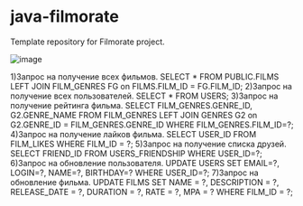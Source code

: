 # java-filmorate
Template repository for Filmorate project.

![image](https://user-images.githubusercontent.com/106442300/202135940-c9d26659-1ef3-453a-bf43-d3ac77d5959d.png)

1)Запрос на получение всех фильмов. SELECT * FROM PUBLIC.FILMS LEFT JOIN FILM_GENRES FG on FILMS.FILM_ID = FG.FILM_ID;
2)Запрос на получение всех пользователей. SELECT * FROM USERS;
3)Запрос на получение рейтинга фильма. SELECT FILM_GENRES.GENRE_ID, G2.GENRE_NAME FROM FILM_GENRES LEFT JOIN GENRES G2 on G2.GENRE_ID = FILM_GENRES.GENRE_ID WHERE FILM_GENRES.FILM_ID=?;
4)Запрос на получение лайков фильма. SELECT USER_ID FROM FILM_LIKES WHERE FILM_ID = ?;
5)Запрос на получение списка друзей. SELECT FRIEND_ID FROM USERS_FRIENDSHIP WHERE USER_ID=?;
6)Запрос на обновление пользователя. UPDATE USERS SET EMAIL=?, LOGIN=?, NAME=?, BIRTHDAY=? WHERE USER_ID=?;
7)Запрос на обновление фильма. UPDATE FILMS SET NAME = ?, DESCRIPTION = ?, RELEASE_DATE = ?, DURATION = ?, RATE = ?, MPA = ? WHERE FILM_ID = ?;
